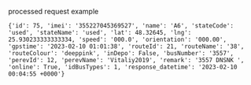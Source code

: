 processed request example 

```{'id': 75, 'imei': '355227045369527', 'name': 'A6', 'stateCode': 'used', 'stateName': 'used', 'lat': 48.32645, 'lng': 25.930233333333334, 'speed': '000.0', 'orientation': '000.00', 'gpstime': '2023-02-10 01:01:38', 'routeId': 21, 'routeName': '38', 'routeColour': 'deeppink', 'inDepo': False, 'busNumber': '3557', 'perevId': 12, 'perevName': 'Vitaliy2019', 'remark': '3557 DNSNK ', 'online': True, 'idBusTypes': 1, 'response_datetime': '2023-02-10 00:04:55 +0000'}```